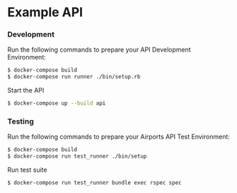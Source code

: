 # Example API

### Development
Run the following commands to prepare your API Development Environment:
```sh
$ docker-compose build
$ docker-compose run runner ./bin/setup.rb
```
Start the API
```sh
$ docker-compose up --build api
```

### Testing
Run the following commands to prepare your Airports API Test Environment:
```sh
$ docker-compose build
$ docker-compose run test_runner ./bin/setup
```
Run test suite
```sh
$ docker-compose run test_runner bundle exec rspec spec
```
